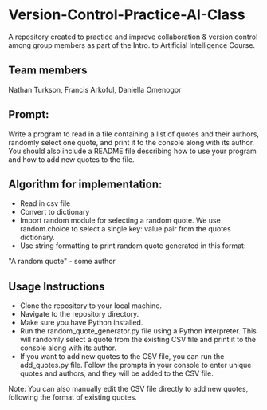 # Version-Control-Practice-AI-Class
A repository created to practice and improve collaboration &amp; version control among group members as part of the Intro. to Artificial Intelligence Course.


Team members
------------
Nathan Turkson, Francis Arkoful, Daniella Omenogor


Prompt: 
--------
Write a program to read in a file containing a list of quotes and their authors,
randomly select one quote, and print it to the console along with its author. You should also include a
README file describing how to use your program and how to add new quotes to the file.

Algorithm for implementation:
-----------------------------
- Read in csv file
- Convert to dictionary
- Import random module for selecting a random quote. We use random.choice to select a single key: value pair from the quotes dictionary.
- Use string formatting to print random quote generated in this format:

"A random quote" - some author


Usage Instructions
-------------------
- Clone the repository to your local machine.
- Navigate to the repository directory.
- Make sure you have Python installed.
- Run the random_quote_generator.py file using a Python interpreter. This will randomly select a quote from the existing CSV file and print it to the console along with its author.
- If you want to add new quotes to the CSV file, you can run the add_quotes.py file. Follow the prompts in your console to enter unique quotes and authors, and they will be added to the CSV file.

Note: You can also manually edit the CSV file directly to add new quotes, following the format of existing quotes.